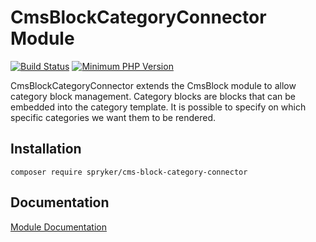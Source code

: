 # CmsBlockCategoryConnector Module
[![Build Status](https://travis-ci.org/spryker/cms-block-category-connector.svg)](https://travis-ci.org/spryker/cms-block-category-connector)
[![Minimum PHP Version](https://img.shields.io/badge/php-%3E%3D%207.3-8892BF.svg)](https://php.net/)

CmsBlockCategoryConnector extends the CmsBlock module to allow category block management. Category blocks are blocks that can be embedded into the category template. It is possible to specify on which specific categories we want them to be rendered.

## Installation

```
composer require spryker/cms-block-category-connector
```

## Documentation

[Module Documentation](https://academy.spryker.com/developing_with_spryker/module_guide/content_management/cms_block/cms_block.html)
